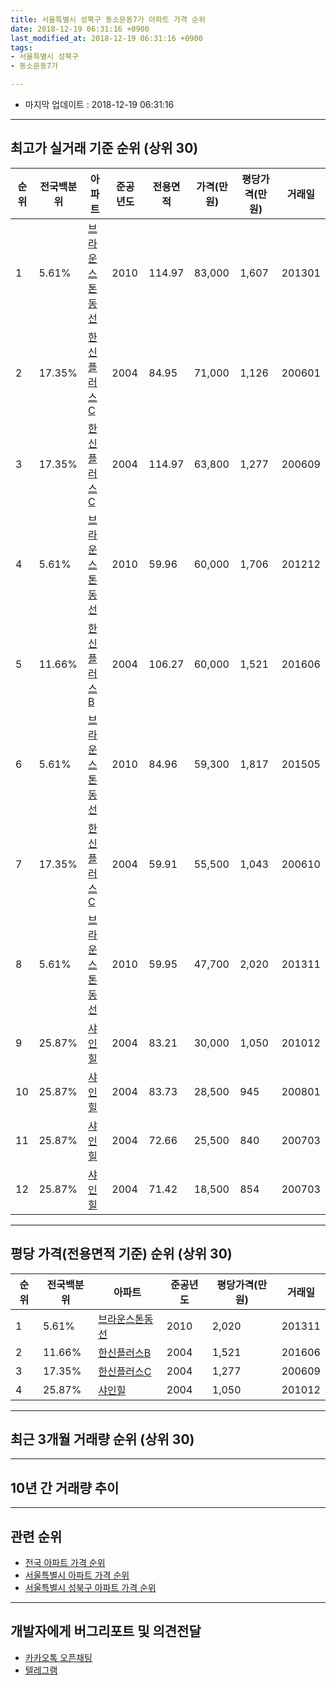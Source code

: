```yaml
---
title: 서울특별시 성북구 동소문동7가 아파트 가격 순위
date: 2018-12-19 06:31:16 +0900
last_modified_at: 2018-12-19 06:31:16 +0900
tags:
- 서울특별시 성북구
- 동소문동7가

---
```


* 마지막 업데이트 : 2018-12-19 06:31:16

---

## 최고가 실거래 기준 순위 (상위 30)


|순위|전국백분위|아파트|준공년도|전용면적|가격(만원)|평당가격(만원)|거래일|
|---|---|---|---|---|---|---|---|
|1|5.61%|[브라운스톤동선](https://search.naver.com/search.naver?query=%EC%84%9C%EC%9A%B8%ED%8A%B9%EB%B3%84%EC%8B%9C+%EC%84%B1%EB%B6%81%EA%B5%AC+%EB%8F%99%EC%86%8C%EB%AC%B8%EB%8F%997%EA%B0%80+%EB%B8%8C%EB%9D%BC%EC%9A%B4%EC%8A%A4%ED%86%A4%EB%8F%99%EC%84%A0)|2010|114.97|83,000|1,607|201301|
|2|17.35%|[한신플러스C](https://search.naver.com/search.naver?query=%EC%84%9C%EC%9A%B8%ED%8A%B9%EB%B3%84%EC%8B%9C+%EC%84%B1%EB%B6%81%EA%B5%AC+%EB%8F%99%EC%86%8C%EB%AC%B8%EB%8F%997%EA%B0%80+%ED%95%9C%EC%8B%A0%ED%94%8C%EB%9F%AC%EC%8A%A4C)|2004|84.95|71,000|1,126|200601|
|3|17.35%|[한신플러스C](https://search.naver.com/search.naver?query=%EC%84%9C%EC%9A%B8%ED%8A%B9%EB%B3%84%EC%8B%9C+%EC%84%B1%EB%B6%81%EA%B5%AC+%EB%8F%99%EC%86%8C%EB%AC%B8%EB%8F%997%EA%B0%80+%ED%95%9C%EC%8B%A0%ED%94%8C%EB%9F%AC%EC%8A%A4C)|2004|114.97|63,800|1,277|200609|
|4|5.61%|[브라운스톤동선](https://search.naver.com/search.naver?query=%EC%84%9C%EC%9A%B8%ED%8A%B9%EB%B3%84%EC%8B%9C+%EC%84%B1%EB%B6%81%EA%B5%AC+%EB%8F%99%EC%86%8C%EB%AC%B8%EB%8F%997%EA%B0%80+%EB%B8%8C%EB%9D%BC%EC%9A%B4%EC%8A%A4%ED%86%A4%EB%8F%99%EC%84%A0)|2010|59.96|60,000|1,706|201212|
|5|11.66%|[한신플러스B](https://search.naver.com/search.naver?query=%EC%84%9C%EC%9A%B8%ED%8A%B9%EB%B3%84%EC%8B%9C+%EC%84%B1%EB%B6%81%EA%B5%AC+%EB%8F%99%EC%86%8C%EB%AC%B8%EB%8F%997%EA%B0%80+%ED%95%9C%EC%8B%A0%ED%94%8C%EB%9F%AC%EC%8A%A4B)|2004|106.27|60,000|1,521|201606|
|6|5.61%|[브라운스톤동선](https://search.naver.com/search.naver?query=%EC%84%9C%EC%9A%B8%ED%8A%B9%EB%B3%84%EC%8B%9C+%EC%84%B1%EB%B6%81%EA%B5%AC+%EB%8F%99%EC%86%8C%EB%AC%B8%EB%8F%997%EA%B0%80+%EB%B8%8C%EB%9D%BC%EC%9A%B4%EC%8A%A4%ED%86%A4%EB%8F%99%EC%84%A0)|2010|84.96|59,300|1,817|201505|
|7|17.35%|[한신플러스C](https://search.naver.com/search.naver?query=%EC%84%9C%EC%9A%B8%ED%8A%B9%EB%B3%84%EC%8B%9C+%EC%84%B1%EB%B6%81%EA%B5%AC+%EB%8F%99%EC%86%8C%EB%AC%B8%EB%8F%997%EA%B0%80+%ED%95%9C%EC%8B%A0%ED%94%8C%EB%9F%AC%EC%8A%A4C)|2004|59.91|55,500|1,043|200610|
|8|5.61%|[브라운스톤동선](https://search.naver.com/search.naver?query=%EC%84%9C%EC%9A%B8%ED%8A%B9%EB%B3%84%EC%8B%9C+%EC%84%B1%EB%B6%81%EA%B5%AC+%EB%8F%99%EC%86%8C%EB%AC%B8%EB%8F%997%EA%B0%80+%EB%B8%8C%EB%9D%BC%EC%9A%B4%EC%8A%A4%ED%86%A4%EB%8F%99%EC%84%A0)|2010|59.95|47,700|2,020|201311|
|9|25.87%|[샤인힐](https://search.naver.com/search.naver?query=%EC%84%9C%EC%9A%B8%ED%8A%B9%EB%B3%84%EC%8B%9C+%EC%84%B1%EB%B6%81%EA%B5%AC+%EB%8F%99%EC%86%8C%EB%AC%B8%EB%8F%997%EA%B0%80+%EC%83%A4%EC%9D%B8%ED%9E%90)|2004|83.21|30,000|1,050|201012|
|10|25.87%|[샤인힐](https://search.naver.com/search.naver?query=%EC%84%9C%EC%9A%B8%ED%8A%B9%EB%B3%84%EC%8B%9C+%EC%84%B1%EB%B6%81%EA%B5%AC+%EB%8F%99%EC%86%8C%EB%AC%B8%EB%8F%997%EA%B0%80+%EC%83%A4%EC%9D%B8%ED%9E%90)|2004|83.73|28,500|945|200801|
|11|25.87%|[샤인힐](https://search.naver.com/search.naver?query=%EC%84%9C%EC%9A%B8%ED%8A%B9%EB%B3%84%EC%8B%9C+%EC%84%B1%EB%B6%81%EA%B5%AC+%EB%8F%99%EC%86%8C%EB%AC%B8%EB%8F%997%EA%B0%80+%EC%83%A4%EC%9D%B8%ED%9E%90)|2004|72.66|25,500|840|200703|
|12|25.87%|[샤인힐](https://search.naver.com/search.naver?query=%EC%84%9C%EC%9A%B8%ED%8A%B9%EB%B3%84%EC%8B%9C+%EC%84%B1%EB%B6%81%EA%B5%AC+%EB%8F%99%EC%86%8C%EB%AC%B8%EB%8F%997%EA%B0%80+%EC%83%A4%EC%9D%B8%ED%9E%90)|2004|71.42|18,500|854|200703|


---

## 평당 가격(전용면적 기준) 순위 (상위 30)


|순위|전국백분위|아파트|준공년도|평당가격(만원)|거래일|
|---|---|---|---|---|---|
|1|5.61%|[브라운스톤동선](https://search.naver.com/search.naver?query=%EC%84%9C%EC%9A%B8%ED%8A%B9%EB%B3%84%EC%8B%9C+%EC%84%B1%EB%B6%81%EA%B5%AC+%EB%8F%99%EC%86%8C%EB%AC%B8%EB%8F%997%EA%B0%80+%EB%B8%8C%EB%9D%BC%EC%9A%B4%EC%8A%A4%ED%86%A4%EB%8F%99%EC%84%A0)|2010|2,020|201311|
|2|11.66%|[한신플러스B](https://search.naver.com/search.naver?query=%EC%84%9C%EC%9A%B8%ED%8A%B9%EB%B3%84%EC%8B%9C+%EC%84%B1%EB%B6%81%EA%B5%AC+%EB%8F%99%EC%86%8C%EB%AC%B8%EB%8F%997%EA%B0%80+%ED%95%9C%EC%8B%A0%ED%94%8C%EB%9F%AC%EC%8A%A4B)|2004|1,521|201606|
|3|17.35%|[한신플러스C](https://search.naver.com/search.naver?query=%EC%84%9C%EC%9A%B8%ED%8A%B9%EB%B3%84%EC%8B%9C+%EC%84%B1%EB%B6%81%EA%B5%AC+%EB%8F%99%EC%86%8C%EB%AC%B8%EB%8F%997%EA%B0%80+%ED%95%9C%EC%8B%A0%ED%94%8C%EB%9F%AC%EC%8A%A4C)|2004|1,277|200609|
|4|25.87%|[샤인힐](https://search.naver.com/search.naver?query=%EC%84%9C%EC%9A%B8%ED%8A%B9%EB%B3%84%EC%8B%9C+%EC%84%B1%EB%B6%81%EA%B5%AC+%EB%8F%99%EC%86%8C%EB%AC%B8%EB%8F%997%EA%B0%80+%EC%83%A4%EC%9D%B8%ED%9E%90)|2004|1,050|201012|


---

## 최근 3개월 거래량 순위 (상위 30)


<div style="width:100%;">
    <canvas id="deal_count_ranking" height="250"></canvas>
</div>


<script>
new Chart(document.getElementById("deal_count_ranking"), {
    type: 'horizontalBar',
    data: {
        labels: ['한신플러스C', '브라운스톤동선'],
        datasets: [{
            label: '실거래 수',
            data: [2, 1],
            borderColor: "rgba(255, 0, 128, 1)",
            backgroundColor: "rgba(255, 0, 128, 0.5)",
            fill: false,
        }]
    },
    options: {
        responsive: true,
        title: {
            display: true,
            text: '최근 3개월 거래량 순위'
        },
        tooltips: {
            mode: 'index',
            intersect: false,
            callbacks: {
                title: function(tooltipItems, data) {
                    return "실거래 수:";
                },
                label: function(tooltipItem, data) {
                    return data.labels[tooltipItem.index] + ": " + tooltipItem.xLabel;
                }
            }
        },
        hover: {
            mode: 'nearest',
            intersect: true
        },
        scales: {
            xAxes: [{
                display: true,
                scaleLabel: {
                    display: true,
                    labelString: '실거래 수'
                },
                ticks: {
                    suggestedMin: 0,
                }
            }],
            yAxes: [{
                display: true,
                ticks: {
                    autoSkip: false,
                    callback: function(value, index, values) {
                        if (value.length > 15)
                            return value.substr(0, 13) + "...";
                        else
                            return value;
                    }
                },
                scaleLabel: {
                    display: false,
                }
            }]
        }
    }
});

</script>


---

## 10년 간 거래량 추이


<div style="width:100%;">
    <canvas id="deal_progress" height="250"></canvas>
</div>

<script>
new Chart(document.getElementById("deal_progress"), {
    type: 'line',
    data: {
        labels: ['200812','200901','200902','200903','200904','200905','200906','200907','200908','200909','200910','200911','200912','201001','201002','201003','201004','201005','201006','201007','201008','201009','201010','201011','201012','201101','201102','201103','201104','201105','201106','201107','201108','201109','201110','201111','201112','201201','201202','201203','201204','201205','201206','201207','201208','201209','201210','201211','201212','201301','201302','201303','201304','201305','201306','201307','201308','201309','201310','201311','201312','201401','201402','201403','201404','201405','201406','201407','201408','201409','201410','201411','201412','201501','201502','201503','201504','201505','201506','201507','201508','201509','201510','201511','201512','201601','201602','201603','201604','201605','201606','201607','201608','201609','201610','201611','201612','201701','201702','201703','201704','201705','201706','201707','201708','201709','201710','201711','201712','201801','201802','201803','201804','201805','201806','201807','201808','201809','201810','201811','201812'],
        datasets: [{
            label: '실거래 수',
            pointRadius: 1,
            data: [0, 0, 2, 2, 4, 7, 4, 3, 0, 6, 1, 1, 1, 0, 1, 1, 0, 2, 1, 0, 1, 2, 0, 5, 5, 4, 5, 3, 3, 1, 2, 1, 3, 1, 1, 3, 1, 2, 4, 6, 0, 3, 0, 0, 0, 0, 0, 4, 2, 2, 4, 3, 6, 3, 3, 0, 3, 6, 5, 3, 5, 6, 0, 4, 3, 4, 1, 2, 3, 5, 7, 1, 9, 2, 2, 4, 5, 5, 4, 3, 1, 3, 5, 3, 3, 4, 1, 4, 7, 6, 5, 3, 5, 5, 5, 5, 1, 1, 1, 4, 4, 8, 9, 2, 2, 4, 1, 1, 6, 2, 8, 4, 1, 3, 6, 1, 3, 5, 3, 0, 0],
            borderColor: "rgba(255, 201, 14, 1)",
            backgroundColor: "rgba(255, 201, 14, 0.5)",
            fill: true,
        }]
    },
    options: {
        responsive: true,
        title: {
            display: true,
            text: '10년간 거래량 추이'
        },
        tooltips: {
            mode: 'index',
            intersect: false,
        },
        hover: {
            mode: 'nearest',
            intersect: true
        },
        scales: {
            xAxes: [{
                display: true,
                scaleLabel: {
                    display: true,
                    labelString: '년/월'
                }
            }],
            yAxes: [{
                display: true,
                ticks: {
                    suggestedMin: 0,
                },
                scaleLabel: {
                    display: true,
                    labelString: '실거래 수'
                }
            }]
        }
    }
});

</script>


---

## 관련 순위

- [전국 아파트 가격 순위](https://inasie.github.io/apt-ranking/전국)
- [서울특별시 아파트 가격 순위](https://inasie.github.io/apt-ranking/서울특별시)
- [서울특별시 성북구 아파트 가격 순위](https://inasie.github.io/apt-ranking/서울특별시-성북구)


---

## 개발자에게 버그리포트 및 의견전달

- [카카오톡 오픈채팅](https://open.kakao.com/o/gLJUAP4)
- [텔레그램](https://t.me/inasie)

